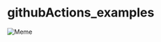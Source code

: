 # githubActions_examples

![Meme](https://api.memegen.link/images/disastergirl/_/mira_pepe_si_que_va.png)